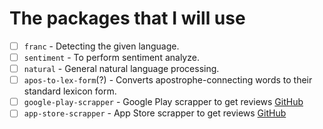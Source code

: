 # The packages that I will use

- [ ] `franc` - Detecting the given language.
- [ ] `sentiment` - To perform sentiment analyze.
- [ ] `natural` - General natural language processing.
- [ ] `apos-to-lex-form`(?) - Converts apostrophe-connecting words to their standard lexicon form.
- [ ] `google-play-scrapper` - Google Play scrapper to get reviews [GitHub](https://github.com/facundoolano/google-play-scraper?tab=readme-ov-file)
- [ ] `app-store-scrapper` - App Store scrapper to get reviews [GitHub](https://github.com/facundoolano/app-store-scraper?tab=readme-ov-file)
